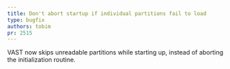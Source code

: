```yaml
---
title: Don't abort startup if individual partitions fail to load
type: bugfix
authors: tobim
pr: 2515
---
```


VAST now skips unreadable partitions while starting up, instead of aborting the
initialization routine.
